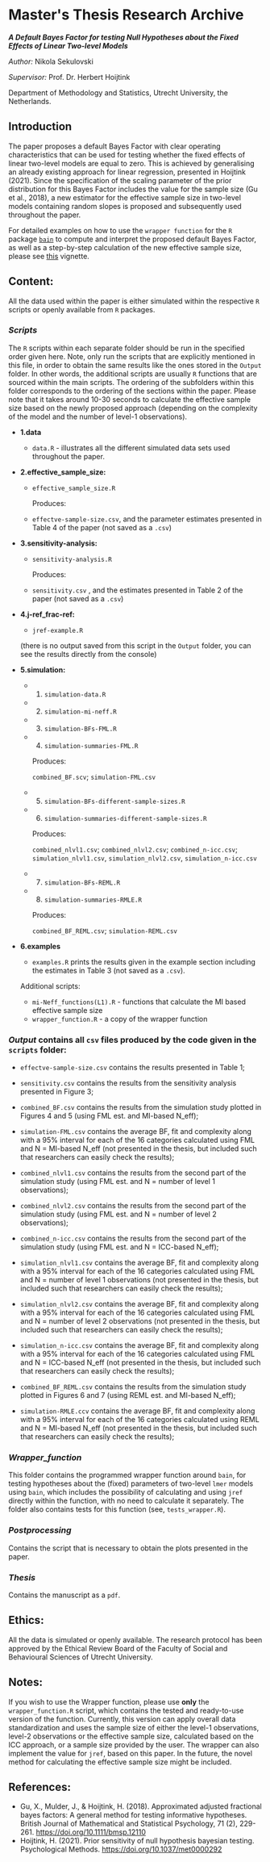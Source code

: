 # Master's Thesis Research Archive

***A Default Bayes Factor for testing Null Hypotheses about the Fixed Effects of Linear Two-level Models***

*Author:* Nikola Sekulovski 

*Supervisor:* Prof. Dr. Herbert Hoijtink

Department of Methodology and Statistics, Utrecht University, the Netherlands.


## Introduction 

The paper proposes a default Bayes Factor with clear operating characteristics that can be used for testing whether the fixed effects of linear two-level models are equal to zero. This is achieved by generalising an already existing approach for linear regression, presented in Hoijtink (2021). Since the specification of the scaling parameter of the prior distribution for this Bayes Factor includes the value for the sample size (Gu et al., 2018), a new estimator for the effective sample size in two-level models containing random slopes is proposed and subsequently used throughout the paper. 

For detailed examples on how to use the `wrapper function` for the `R` package [`bain`](https://cran.r-project.org/web/packages/bain/vignettes/Introduction_to_bain.html) to compute and interpret the proposed default Bayes Factor, as well as a step-by-step calculation of the new effective sample size, please see [this](https://www.nikolasekulovski.com/tutorials/) vignette.

## Content:

All the data used within the paper is either simulated within the respective `R` scripts or openly available from `R` packages.

### *Scripts*

The `R` scripts within each separate folder should be run in the specified order given here. Note, only run the scripts that are explicitly mentioned in this file, in order to obtain the same results like the ones stored in the `Output` folder. In other words, the additional scripts are usually `R` functions that are sourced within the main scripts. The ordering of the subfolders within this folder corresponds to the ordering of the sections within the paper. Please note that it takes around 10-30 seconds to calculate the effective sample size based on the newly proposed approach (depending on the complexity of the model and the number of level-1 observations).

 - **1.data**
 
    - `data.R` - illustrates all the different simulated data sets used throughout the paper.

 - **2.effective_sample_size:**
   
    - `effective_sample_size.R`
    
       Produces:
    
    - `effectve-sample-size.csv`, and the parameter estimates presented in Table 4 of the paper (not saved as a `.csv`)

 - **3.sensitivity-analysis:**
    
    - `sensitivity-analysis.R`
    
        Produces:
    
    - `sensitivity.csv` , and the estimates presented in Table 2 of the paper (not saved as a `.csv`)
    
 - **4.j-ref_frac-ref:**
 
    - `jref-example.R` 
    
    (there is no output saved from this script in the `Output` folder, you can see the results directly from the console)
       
 - **5.simulation:**
   
    - 1. `simulation-data.R`
    
    - 2. `simulation-mi-neff.R`
  
    - 3. `simulation-BFs-FML.R`
    
    - 4. `simulation-summaries-FML.R`
      
      Produces:
      
      `combined_BF.scv`; `simulation-FML.csv` 
    
    - 5. `simulation-BFs-different-sample-sizes.R`
    
    - 6. `simulation-summaries-different-sample-sizes.R`
    
      Produces:
      
      `combined_nlvl1.csv`; `combined_nlvl2.csv`; `combined_n-icc.csv`; `simulation_nlvl1.csv`, `simulation_nlvl2.csv`, `simulation_n-icc.csv`
      
    
    - 7. `simulation-BFs-REML.R`
    
    - 8. `simulation-summaries-RMLE.R`
    
       Produces: 
      
      `combined_BF_REML.csv`; `simulation-REML.csv` 
      
  - **6.examples**
    
    - `examples.R` prints the results given in the example section including the estimates in Table 3 (not saved as a `.csv`).
  
    
    
    Additional scripts:
    
    - `mi-Neff_functions(L1).R` - functions that calculate the MI based effective sample size
    - `wrapper_function.R` - a copy of the wrapper function
  

### *Output* contains all `csv` files produced by the code given in the `scripts` folder:

   - `effectve-sample-size.csv` contains the results presented in Table 1;
   - `sensitivity.csv` contains the results from the sensitivity analysis presented in Figure 3;
   - `combined_BF.csv` contains the results from the simulation study plotted in Figures 4 and 5 (using FML est. and MI-based N_eff);
   - `simulation-FML.csv` contains the average BF, fit and complexity along with a 95% interval for each of the 16 categories calculated using FML and N = MI-based N_eff (not presented in the thesis, but included such that researchers can easily check the results);
   -  `combined_nlvl1.csv` contains the results from the second part of the simulation study (using FML est. and N = number of level 1 observations);
   -  `combined_nlvl2.csv` contains the results from the second part of the simulation study (using FML est. and N = number of level 2 observations);
   -  `combined_n-icc.csv` contains the results from the second part of the simulation study (using FML est. and N = ICC-based N_eff);
   
   - `simulation_nlvl1.csv` contains the average BF, fit and complexity along with a 95% interval for each of the 16 categories calculated using FML and N = number of level 1 observations (not presented in the thesis, but included such that researchers can easily check the results);
   - `simulation_nlvl2.csv` contains the average BF, fit and complexity along with a 95% interval for each of the 16 categories calculated using FML and N = number of level 2 observations (not presented in the thesis, but included such that researchers can easily check the results);
   - `simulation_n-icc.csv` contains the average BF, fit and complexity along with a 95% interval for each of the 16 categories calculated using FML and N = ICC-based N_eff (not presented in the thesis, but included such that researchers can easily check the results);
   -  `combined_BF_REML.csv` contains the results from the simulation study plotted in Figures 6 and 7 (using REML est. and MI-based N_eff);
   -  `simulation-RMLE.ccv` contains the average BF, fit and complexity along with a 95% interval for each of the 16 categories calculated using REML and N = MI-based N_eff (not presented in the thesis, but included such that researchers can easily check the results);
   
 
### *Wrapper_function*

This folder contains the programmed wrapper function around `bain`, for testing hypotheses about the (fixed) parameters of two-level `lmer` models using `bain`, which includes the possibility of calculating and using `jref` directly within the function, with no need to calculate it separately. The folder also contains tests for this function (see, `tests_wrapper.R`).

### *Postprocessing*

Contains the script that is necessary to obtain the plots presented in the paper.

### *Thesis*

Contains the manuscript as a `pdf`.

## Ethics:

All the data is simulated or openly available. The research protocol has been approved by the Ethical Review Board of the Faculty of Social and Behavioural Sciences of
Utrecht University.


## Notes: 

If you wish to use the Wrapper function, please use **only** the `wrapper_function.R` script, which contains the tested and ready-to-use version of the function. Currently, this version can apply overall data standardization and uses the sample size of either the level-1 observations, level-2 observations or the effective sample size, calculated based on the ICC approach, or a sample size provided by the user. The wrapper can also implement the value for `jref`, based on this paper. In the future, the novel method for calculating the effective sample size might be included.

## References:

 - Gu, X., Mulder, J., & Hoijtink, H. (2018). Approximated adjusted fractional bayes factors: A general
method for testing informative hypotheses. British Journal of Mathematical and Statistical
Psychology, 71 (2), 229-261. https://doi.org/10.1111/bmsp.12110
 - Hoijtink, H. (2021). Prior sensitivity of null hypothesis bayesian testing. Psychological Methods.
https://doi.org/10.1037/met0000292


 
